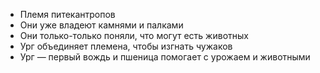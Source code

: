 
- Племя питекантропов
- Они уже владеют камнями и палками
- Они только-только поняли, что могут есть животных
- Ург объединяет племена, чтобы изгнать чужаков
- Ург — первый вождь и пшеница помогает с урожаем и животными